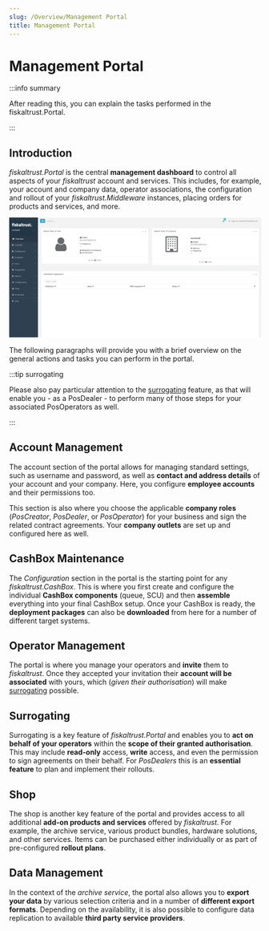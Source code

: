 ```yaml
---
slug: /Overview/Management Portal
title: Management Portal
---
```

# Management Portal

:::info summary

After reading this, you can explain the tasks performed in the fiskaltrust.Portal.

:::



## Introduction

*fiskaltrust.Portal* is the central **management dashboard** to control all aspects of your *fiskaltrust* account and services. This includes, for example, your account and company data, operator associations, the configuration and rollout of your *fiskaltrust.Middleware* instances, placing orders for products and services, and more.

![](./images/portal.png)

The following paragraphs will provide you with a brief overview on the general actions and tasks you can perform in the portal.

:::tip surrogating

Please also pay particular attention to the [surrogating](#surrogating) feature, as that will enable you - as a PosDealer - to perform many of those steps for your associated PosOperators as well.

:::



## Account Management

The account section of the portal allows for managing standard settings, such as username and password, as well as **contact and address details** of your account and your company. Here, you configure **employee accounts** and their permissions too.

This section is also where you choose the applicable **company roles** (*PosCreator*, *PosDealer*, or *PosOperator*) for your business and sign the related contract agreements. Your **company outlets** are set up and configured here as well.



## CashBox Maintenance

The *Configuration* section in the portal is the starting point for any *fiskaltrust.CashBox*. This is where you first create and configure the individual **CashBox components** (queue, SCU) and then **assemble** everything into your final CashBox setup. Once your CashBox is ready, the **deployment packages** can also be **downloaded** from here for a number of different target systems.



## Operator Management

The portal is where you manage your operators and **invite** them to *fiskaltrust*. Once they accepted your invitation their **account will be associated** with yours, which (*given their authorisation*) will make [surrogating](#surrogating) possible.



## Surrogating

Surrogating is a key feature of *fiskaltrust.Portal* and enables you to **act on behalf of your operators** within the **scope of their granted authorisation**. This may include **read-only** access, **write** access, and even the permission to sign agreements on their behalf. For *PosDealers* this is an **essential feature** to plan and implement their rollouts.



## Shop

The shop is another key feature of the portal and provides access to all additional **add-on products and services** offered by *fiskaltrust*. For example, the archive service, various product bundles, hardware solutions, and other services. Items can be purchased either individually or as part of pre-configured **rollout plans**.



## Data Management

In the context of the *archive service*, the portal also allows you to **export your data** by various selection criteria and in a number of **different export formats**. Depending on the availability, it is also possible to configure data replication to available **third party service providers**.